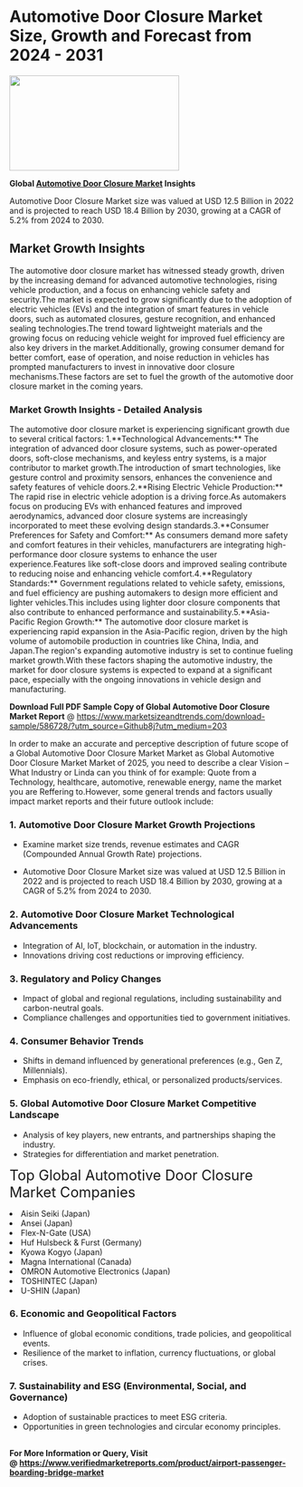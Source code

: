 <H1>Automotive Door Closure Market Size, Growth and Forecast from 2024 - 2031</H1><img class="aligncenter size-medium wp-image-584254" src="https://thirdeyenews.in/wp-content/uploads/2024/09/Global-Market-Research-300x168.jpeg" alt="" width="300" height="168" /><p><strong>Global&nbsp;<a href="https://www.marketsizeandtrends.com/download-sample/586728/?utm_source=Github8j?utm_medium=203">Automotive Door Closure Market</a> Insights</strong></p><p>Automotive Door Closure Market size was valued at USD 12.5 Billion in 2022 and is projected to reach USD 18.4 Billion by 2030, growing at a CAGR of 5.2% from 2024 to 2030.</p><p><h2>Market Growth Insights</h2> The automotive door closure market has witnessed steady growth, driven by the increasing demand for advanced automotive technologies, rising vehicle production, and a focus on enhancing vehicle safety and security.The market is expected to grow significantly due to the adoption of electric vehicles (EVs) and the integration of smart features in vehicle doors, such as automated closures, gesture recognition, and enhanced sealing technologies.The trend toward lightweight materials and the growing focus on reducing vehicle weight for improved fuel efficiency are also key drivers in the market.Additionally, growing consumer demand for better comfort, ease of operation, and noise reduction in vehicles has prompted manufacturers to invest in innovative door closure mechanisms.These factors are set to fuel the growth of the automotive door closure market in the coming years.<h3>Market Growth Insights - Detailed Analysis</h3> The automotive door closure market is experiencing significant growth due to several critical factors: 1.**Technological Advancements:** The integration of advanced door closure systems, such as power-operated doors, soft-close mechanisms, and keyless entry systems, is a major contributor to market growth.The introduction of smart technologies, like gesture control and proximity sensors, enhances the convenience and safety features of vehicle doors.2.**Rising Electric Vehicle Production:** The rapid rise in electric vehicle adoption is a driving force.As automakers focus on producing EVs with enhanced features and improved aerodynamics, advanced door closure systems are increasingly incorporated to meet these evolving design standards.3.**Consumer Preferences for Safety and Comfort:** As consumers demand more safety and comfort features in their vehicles, manufacturers are integrating high-performance door closure systems to enhance the user experience.Features like soft-close doors and improved sealing contribute to reducing noise and enhancing vehicle comfort.4.**Regulatory Standards:** Government regulations related to vehicle safety, emissions, and fuel efficiency are pushing automakers to design more efficient and lighter vehicles.This includes using lighter door closure components that also contribute to enhanced performance and sustainability.5.**Asia-Pacific Region Growth:** The automotive door closure market is experiencing rapid expansion in the Asia-Pacific region, driven by the high volume of automobile production in countries like China, India, and Japan.The region's expanding automotive industry is set to continue fueling market growth.With these factors shaping the automotive industry, the market for door closure systems is expected to expand at a significant pace, especially with the ongoing innovations in vehicle design and manufacturing.<p><span class=""><strong>Download Full PDF Sample Copy of Global Automotive Door Closure Market Report</strong> @ <a href="https://www.marketsizeandtrends.com/download-sample/586728/?utm_source=Github8j?utm_medium=203" target="_blank">https://www.marketsizeandtrends.com/download-sample/586728/?utm_source=Github8j?utm_medium=203</a></span></p><p>In order to make an accurate and perceptive description of future scope of a Global&nbsp;Automotive Door Closure Market Market as Global&nbsp;Automotive Door Closure Market Market of 2025, you need to describe a clear Vision &ndash; What Industry or Linda can you think of for example: Quote from a Technology, healthcare, automotive, renewable energy, name the market you are Reffering to.However, some general trends and factors usually impact market reports and their future outlook include:</p><h3>1.&nbsp;<strong>Automotive Door Closure Market Growth Projections</strong></h3><ul><li>Examine market size trends, revenue estimates and CAGR (Compounded Annual Growth Rate) projections.</li><li><p>Automotive Door Closure Market size was valued at USD 12.5 Billion in 2022 and is projected to reach USD 18.4 Billion by 2030, growing at a CAGR of 5.2% from 2024 to 2030.</p></li></ul><h3>2.&nbsp;<strong>Automotive Door Closure Market Technological Advancements</strong></h3><ul><li>Integration of AI, IoT, blockchain, or automation in the industry.</li><li>Innovations driving cost reductions or improving efficiency.</li></ul><h3>3.&nbsp;<strong>Regulatory and Policy Changes</strong></h3><ul><li>Impact of global and regional regulations, including sustainability and carbon-neutral goals.</li><li>Compliance challenges and opportunities tied to government initiatives.</li></ul><h3>4.&nbsp;<strong>Consumer Behavior Trends</strong></h3><ul><li>Shifts in demand influenced by generational preferences (e.g., Gen Z, Millennials).</li><li>Emphasis on eco-friendly, ethical, or personalized products/services.</li></ul><h3>5.&nbsp;<strong>Global Automotive Door Closure Market Competitive Landscape</strong></h3><ul><li>Analysis of key players, new entrants, and partnerships shaping the industry.</li><li>Strategies for differentiation and market penetration.</li></ul><p data-pm-slice="1 1 []"><span style="color: inherit; font-family: inherit; font-size: 25px;">Top Global Automotive Door Closure Market Companies</span></p><div class="" data-test-id=""><p><li>Aisin Seiki (Japan)</li><li> Ansei (Japan)</li><li> Flex-N-Gate (USA)</li><li> Huf Hulsbeck & Furst (Germany)</li><li> Kyowa Kogyo (Japan)</li><li> Magna International (Canada)</li><li> OMRON Automotive Electronics (Japan)</li><li> TOSHINTEC (Japan)</li><li> U-SHIN (Japan)</li></p></div><h3>6.&nbsp;<strong>Economic and Geopolitical Factors</strong></h3><ul><li>Influence of global economic conditions, trade policies, and geopolitical events.</li><li>Resilience of the market to inflation, currency fluctuations, or global crises.</li></ul><h3>7.&nbsp;<strong>Sustainability and ESG (Environmental, Social, and Governance)</strong></h3><ul><li>Adoption of sustainable practices to meet ESG criteria.</li><li>Opportunities in green technologies and circular economy principles.</li></ul><h2><strong style="font-size: 14px;">For More Information or Query, Visit @&nbsp;</strong><a style="background-color: #ffffff; font-size: 14px;" href="https://www.marketsizeandtrends.com/report/automotive-door-closure-market/" target="_blank">https://www.verifiedmarketreports.com/product/airport-passenger-boarding-bridge-market</a></h2>